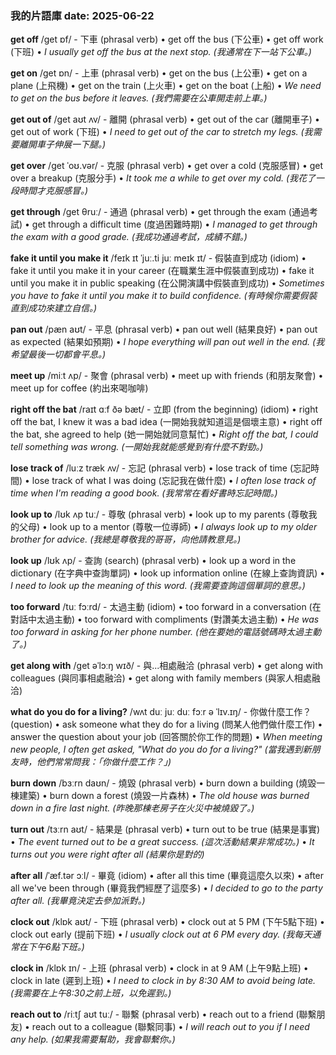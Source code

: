 
### 我的片語庫 date: 2025-06-22

**get off** /ɡet ɒf/ - 下車 (phrasal verb)
• get off the bus (下公車) • get off work (下班)
• *I usually get off the bus at the next stop. (我通常在下一站下公車。)*

**get on** /ɡet ɒn/ - 上車 (phrasal verb)
• get on the bus (上公車) • get on a plane (上飛機) • get on the train (上火車) • get on the boat (上船)
• *We need to get on the bus before it leaves. (我們需要在公車開走前上車。)*

**get out of** /ɡet aʊt ʌv/ - 離開 (phrasal verb)
• get out of the car (離開車子) • get out of work (下班)
• *I need to get out of the car to stretch my legs. (我需要離開車子伸展一下腿。)*

**get over** /ɡet ˈoʊ.vər/ - 克服 (phrasal verb)
• get over a cold (克服感冒) • get over a breakup (克服分手)
• *It took me a while to get over my cold. (我花了一段時間才克服感冒。)*

**get through** /ɡet θruː/ - 通過 (phrasal verb)
• get through the exam (通過考試) • get through a difficult time (度過困難時期)
• *I managed to get through the exam with a good grade. (我成功通過考試，成績不錯。)*

**fake it until you make it** /feɪk ɪt ˈjuː.ti juː meɪk ɪt/ - 假裝直到成功 (idiom)
• fake it until you make it in your career (在職業生涯中假裝直到成功)
• fake it until you make it in public speaking (在公開演講中假裝直到成功)
• *Sometimes you have to fake it until you make it to build confidence. (有時候你需要假裝直到成功來建立自信。)*

**pan out** /pæn aʊt/ - 平息 (phrasal verb)
• pan out well (結果良好) • pan out as expected (結果如預期)
• *I hope everything will pan out well in the end. (我希望最後一切都會平息。)*

**meet up** /miːt ʌp/ - 聚會 (phrasal verb)
• meet up with friends (和朋友聚會) • meet up for coffee (約出來喝咖啡)

**right off the bat** /raɪt ɑːf ðə bæt/ - 立即 (from the beginning) (idiom)
• right off the bat, I knew it was a bad idea (一開始我就知道這是個壞主意)
• right off the bat, she agreed to help (她一開始就同意幫忙)
• *Right off the bat, I could tell something was wrong. (一開始我就能感覺到有什麼不對勁。)*

**lose track of** /luːz træk ʌv/ - 忘記 (phrasal verb)
• lose track of time (忘記時間) • lose track of what I was doing (忘記我在做什麼)
• *I often lose track of time when I'm reading a good book. (我常常在看好書時忘記時間。)*

**look up to** /lʊk ʌp tuː/ - 尊敬 (phrasal verb)
• look up to my parents (尊敬我的父母) • look up to a mentor (尊敬一位導師)
• *I always look up to my older brother for advice. (我總是尊敬我的哥哥，向他請教意見。)*

**look up** /lʊk ʌp/ - 查詢 (search) (phrasal verb)
• look up a word in the dictionary (在字典中查詢單詞) • look up information online (在線上查詢資訊)
• *I need to look up the meaning of this word. (我需要查詢這個單詞的意思。)*

**too forward** /tuː fɔːrd/ - 太過主動 (idiom)
• too forward in a conversation (在對話中太過主動) • too forward with compliments (對讚美太過主動)
• *He was too forward in asking for her phone number. (他在要她的電話號碼時太過主動了。)*

**get along with** /ɡet əˈlɔːŋ wɪð/ - 與...相處融洽 (phrasal verb)
• get along with colleagues (與同事相處融洽) • get along with family members (與家人相處融洽)

**what do you do for a living?** /wʌt duː juː duː fɔːr ə ˈlɪv.ɪŋ/ - 你做什麼工作？ (question)
• ask someone what they do for a living (問某人他們做什麼工作)
• answer the question about your job (回答關於你工作的問題)
• *When meeting new people, I often get asked, "What do you do for a living?" (當我遇到新朋友時，他們常常問我：「你做什麼工作？」)*

**burn down** /bɜːrn daʊn/ - 燒毀 (phrasal verb)
• burn down a building (燒毀一棟建築) • burn down a forest (燒毀一片森林)
• *The old house was burned down in a fire last night. (昨晚那棟老房子在火災中被燒毀了。)*

**turn out** /tɜːrn aʊt/ - 結果是 (phrasal verb)
• turn out to be true (結果是事實)
• *The event turned out to be a great success. (這次活動結果非常成功。)*
• *It turns out you were right after all (結果你是對的)*

**after all** /ˈæf.tər ɔːl/ - 畢竟 (idiom)
• after all this time (畢竟這麼久以來) • after all we've been through (畢竟我們經歷了這麼多)
• *I decided to go to the party after all. (我畢竟決定去參加派對。)*

**clock out** /klɒk aʊt/ - 下班 (phrasal verb)
• clock out at 5 PM (下午5點下班) • clock out early (提前下班)
• *I usually clock out at 6 PM every day. (我每天通常在下午6點下班。)*

**clock in** /klɒk ɪn/ - 上班 (phrasal verb)
• clock in at 9 AM (上午9點上班) • clock in late (遲到上班)
• *I need to clock in by 8:30 AM to avoid being late. (我需要在上午8:30之前上班，以免遲到。)*

**reach out to** /riːtʃ aʊt tuː/ - 聯繫 (phrasal verb)
• reach out to a friend (聯繫朋友) • reach out to a colleague (聯繫同事)
• *I will reach out to you if I need any help. (如果我需要幫助，我會聯繫你。)*


  
